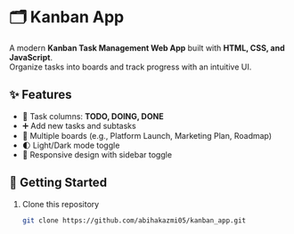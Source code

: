 # 🗂️ Kanban App  

A modern **Kanban Task Management Web App** built with **HTML, CSS, and JavaScript**.  
Organize tasks into boards and track progress with an intuitive UI.  

## ✨ Features  
- 📌 Task columns: **TODO, DOING, DONE**  
- ➕ Add new tasks and subtasks  
- 📑 Multiple boards (e.g., Platform Launch, Marketing Plan, Roadmap)  
- 🌓 Light/Dark mode toggle  
- 📱 Responsive design with sidebar toggle  

## 🚀 Getting Started  
1. Clone this repository  
   ```bash
   git clone https://github.com/abihakazmi05/kanban_app.git
